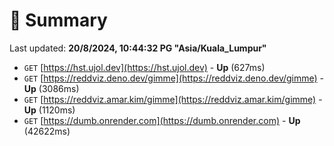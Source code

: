 # 📖 Summary
Last updated: **20/8/2024, 10:44:32 PG "Asia/Kuala_Lumpur"**

- `GET` [https://hst.ujol.dev](https://hst.ujol.dev) - **Up** (627ms)
- `GET` [https://reddviz.deno.dev/gimme](https://reddviz.deno.dev/gimme) - **Up** (3086ms)
- `GET` [https://reddviz.amar.kim/gimme](https://reddviz.amar.kim/gimme) - **Up** (1120ms)
- `GET` [https://dumb.onrender.com](https://dumb.onrender.com) - **Up** (42622ms)
